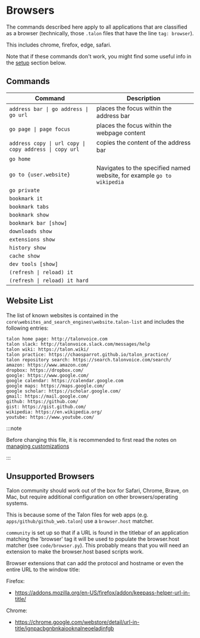 # Browsers

The commands described here apply to all applications that are classified as a browser
(technically, those `.talon` files that have the line `tag: browser`).

This includes chrome, firefox, edge, safari.

Note that if these commands don't work, you might find some useful info in the [setup](#) section below.

## Commands

| Command                                                | Description                                                             |
| ------------------------------------------------------ | ----------------------------------------------------------------------- |
| `address bar \| go address \| go url`                  | places the focus within the address bar                                 |
| `go page \| page focus`                                | places the focus within the webpage content                             |
| `address copy \| url copy \| copy address \| copy url` | copies the content of the address bar                                   |
| `go home`                                              |                                                                         |
| `go to {user.website}`                                 | Navigates to the specified named website, for example `go to wikipedia` |
| `go private`                                           |                                                                         |
| `bookmark it`                                          |                                                                         |
| `bookmark tabs`                                        |                                                                         |
| `bookmark show`                                        |                                                                         |
| `bookmark bar [show]`                                  |                                                                         |
| `downloads show`                                       |                                                                         |
| `extensions show`                                      |                                                                         |
| `history show`                                         |                                                                         |
| `cache show`                                           |                                                                         |
| `dev tools [show]`                                     |                                                                         |
| `(refresh \| reload) it`                               |                                                                         |
| `(refresh \| reload) it hard`                          |                                                                         |

## Website List

The list of known websites is contained in the `core\websites_and_search_engines\website.talon-list` and includes the following entries:

```
talon home page: http://talonvoice.com
talon slack: http://talonvoice.slack.com/messages/help
talon wiki: https://talon.wiki/
talon practice: https://chaosparrot.github.io/talon_practice/
talon repository search: https://search.talonvoice.com/search/
amazon: https://www.amazon.com/
dropbox: https://dropbox.com/
google: https://www.google.com/
google calendar: https://calendar.google.com
google maps: https://maps.google.com/
google scholar: https://scholar.google.com/
gmail: https://mail.google.com/
github: https://github.com/
gist: https://gist.github.com/
wikipedia: https://en.wikipedia.org/
youtube: https://www.youtube.com/
```


:::note

Before changing this file, it is recommended to first read the notes on [managing customizations](/docs/Customization/managing-customizations.md#overriding-cleanly)

:::

## Unsupported Browsers

Talon community should work out of the box for Safari, Chrome, Brave, on Mac, but require additional configuration on other browsers/operating systems.

This is because some of the Talon files for web apps (e.g. `apps/github/github_web.talon`) use a `browser.host` matcher. 

`community` is set up so that if a URL is found in the titlebar of an application matching the 'browser' tag it will be used to populate the browser.host matcher (see `code/browser.py`). This probably means that you will need an extension to make the browser.host based scripts work.

Browser extensions that can add the protocol and hostname or even the entire URL to the window title:

Firefox:

- https://addons.mozilla.org/en-US/firefox/addon/keepass-helper-url-in-title/

Chrome:

- https://chrome.google.com/webstore/detail/url-in-title/ignpacbgnbnkaiooknalneoeladjnfgb
